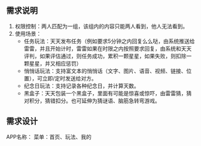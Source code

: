 ## 需求说明

1. 权限控制：两人匹配为一组，该组内的内容只能两人看到，他人无法看到。
2. 使用场景：
    * 任务玩法：天天发布任务（例如要求5分钟之内回复么么哒，由系统推送给雷雷，并且开始计时，雷雷如果在时限之内按照要求回复，由系统和天天评判，如果评估通过，则任务成功，累积一颗星星，如果失败，则扣除一颗星星，并又相应惩罚）
    * 悄悄话玩法：支持富文本的悄悄话（文字、图片、语音、视频、链接、位置），可立即/定时发送给对方。
    * 纪念日玩法：支持记录各种纪念日，并计算天数。
    * 黑盒子：天天包装一个黑盒子，里面有可能是惊喜或惊吓，由雷雷猜，猜对积分，猜错扣分。也可延伸为猜谜语、脑筋急转弯游戏。
    
## 需求设计

APP名称：
菜单：首页、玩法、我的
